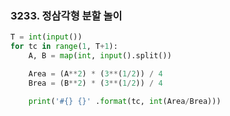 ### 3233. 정삼각형 분할 놀이

```python
T = int(input())
for tc in range(1, T+1):
    A, B = map(int, input().split())

    Area = (A**2) * (3**(1/2)) / 4
    Brea = (B**2) * (3**(1/2)) / 4

    print('#{} {}' .format(tc, int(Area/Brea)))
```

